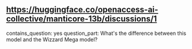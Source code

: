 ## https://huggingface.co/openaccess-ai-collective/manticore-13b/discussions/1

contains_question: yes
question_part: What's the difference between this model and the Wizzard Mega model?